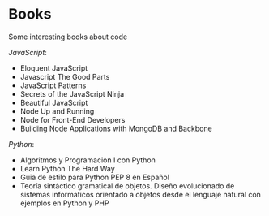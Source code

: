 # Books
Some interesting books about code

*JavaScript*:
* Eloquent JavaScript
* Javascript The Good Parts
* JavaScript Patterns
* Secrets of the JavaScript Ninja
* Beautiful JavaScript
* Node Up and Running
* Node for Front-End Developers
* Building Node Applications with MongoDB and Backbone

*Python*:
* Algoritmos y Programacion I con Python
* Learn Python The Hard Way
* Guia de estilo para Python PEP 8 en Español
* Teoría sintáctico gramatical de objetos. Diseño evolucionado de sistemas informaticos orientado a objetos desde el lenguaje natural con ejemplos en Python y PHP
